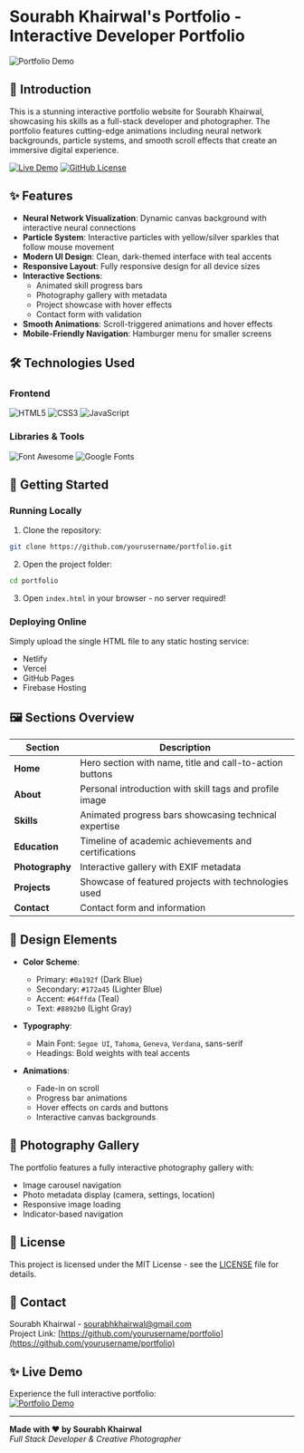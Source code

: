 # Sourabh Khairwal's Portfolio - Interactive Developer Portfolio

![Portfolio Demo](https://media.giphy.com/media/v1.Y2lkPTc5MGI3NjExN2RqOWp1cnN5bG1xMnl0bGp1b3pucjV1YzB1eHZ0b2V4a3g5eDRkZCZlcD12MV9pbnRlcm5hbF9naWZfYnlfaWQmY3Q9Zw/3o7abwbzKeY8Z0bT3q/giphy.gif)

## 🌟 Introduction

This is a stunning interactive portfolio website for Sourabh Khairwal, showcasing his skills as a full-stack developer and photographer. The portfolio features cutting-edge animations including neural network backgrounds, particle systems, and smooth scroll effects that create an immersive digital experience.

[![Live Demo](https://img.shields.io/badge/Live-Demo-brightgreen?style=for-the-badge)](https://your-portfolio-link.com) 
[![GitHub License](https://img.shields.io/badge/license-MIT-blue?style=for-the-badge)](https://github.com/yourusername/portfolio/blob/main/LICENSE)

## ✨ Features

- **Neural Network Visualization**: Dynamic canvas background with interactive neural connections
- **Particle System**: Interactive particles with yellow/silver sparkles that follow mouse movement
- **Modern UI Design**: Clean, dark-themed interface with teal accents
- **Responsive Layout**: Fully responsive design for all device sizes
- **Interactive Sections**:
  - Animated skill progress bars
  - Photography gallery with metadata
  - Project showcase with hover effects
  - Contact form with validation
- **Smooth Animations**: Scroll-triggered animations and hover effects
- **Mobile-Friendly Navigation**: Hamburger menu for smaller screens

## 🛠 Technologies Used

### Frontend
![HTML5](https://img.shields.io/badge/HTML5-E34F26?style=for-the-badge&logo=html5&logoColor=white)
![CSS3](https://img.shields.io/badge/CSS3-1572B6?style=for-the-badge&logo=css3&logoColor=white)
![JavaScript](https://img.shields.io/badge/JavaScript-F7DF1E?style=for-the-badge&logo=javascript&logoColor=black)

### Libraries & Tools
![Font Awesome](https://img.shields.io/badge/Font%20Awesome-339AF0?style=for-the-badge&logo=font-awesome&logoColor=white)
![Google Fonts](https://img.shields.io/badge/Google%20Fonts-4285F4?style=for-the-badge&logo=google-fonts&logoColor=white)

## 🚀 Getting Started

### Running Locally

1. Clone the repository:
```bash
git clone https://github.com/yourusername/portfolio.git
```

2. Open the project folder:
```bash
cd portfolio
```

3. Open `index.html` in your browser - no server required!

### Deploying Online

Simply upload the single HTML file to any static hosting service:
- Netlify
- Vercel
- GitHub Pages
- Firebase Hosting

## 🖼️ Sections Overview

| Section | Description |
|---------|-------------|
| **Home** | Hero section with name, title and call-to-action buttons |
| **About** | Personal introduction with skill tags and profile image |
| **Skills** | Animated progress bars showcasing technical expertise |
| **Education** | Timeline of academic achievements and certifications |
| **Photography** | Interactive gallery with EXIF metadata |
| **Projects** | Showcase of featured projects with technologies used |
| **Contact** | Contact form and information |

## 🎨 Design Elements

- **Color Scheme**:
  - Primary: `#0a192f` (Dark Blue)
  - Secondary: `#172a45` (Lighter Blue)
  - Accent: `#64ffda` (Teal)
  - Text: `#8892b0` (Light Gray)

- **Typography**:
  - Main Font: `Segoe UI`, `Tahoma`, `Geneva`, `Verdana`, sans-serif
  - Headings: Bold weights with teal accents

- **Animations**:
  - Fade-in on scroll
  - Progress bar animations
  - Hover effects on cards and buttons
  - Interactive canvas backgrounds

## 📸 Photography Gallery

The portfolio features a fully interactive photography gallery with:

- Image carousel navigation
- Photo metadata display (camera, settings, location)
- Responsive image loading
- Indicator-based navigation

## 📜 License

This project is licensed under the MIT License - see the [LICENSE](LICENSE) file for details.

## 💌 Contact

Sourabh Khairwal - [sourabhkhairwal@gmail.com](mailto:sourabhkhairwal@gmail.com)  
Project Link: [https://github.com/yourusername/portfolio](https://github.com/yourusername/portfolio)

## ✨ Live Demo

Experience the full interactive portfolio:  
[![Portfolio Demo](https://img.shields.io/badge/View-Portfolio-teal?style=for-the-badge&logo=google-chrome&logoColor=white)](https://your-portfolio-link.com)

---

**Made with ❤️ by Sourabh Khairwal**  
*Full Stack Developer & Creative Photographer*
